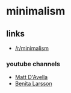 # minimalism

## links

* [/r/minimalism](https://reddit.com/r/minimalism)

### youtube channels

* [Matt D'Avella](https://www.youtube.com/c/MattDAvella)
* [Benita Larsson](https://www.youtube.com/c/BenitaLarsson)